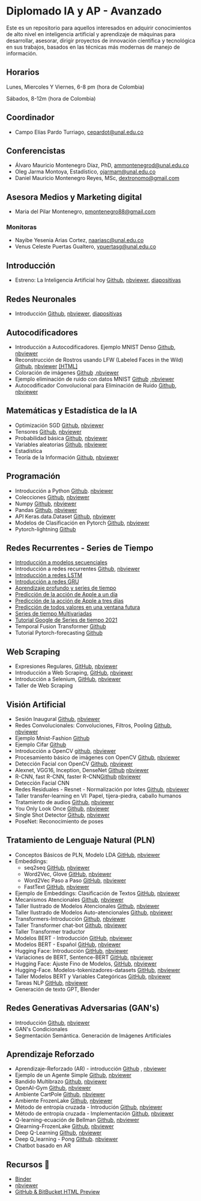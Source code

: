 # Diplomado IA y AP - Avanzado
Este es un repositorio para aquellos interesados en adquirir conocimientos de alto nivel en inteligencia artificial y aprendizaje de máquinas para desarrollar, asesorar, dirigir proyectos de innovación científica y tecnológica en sus trabajos, basados en las técnicas más modernas de manejo de información.
## Horarios 
Lunes, Miercoles Y Viernes, 6-8 pm (hora de Colombia) 

Sábados, 8-12m (hora de Colombia)

## Coordinador
- Campo Elías Pardo Turriago, cepardot@unal.edu.co
## Conferencistas 
- Álvaro Mauricio Montenegro Díaz, PhD, ammontenegrod@unal.edu.co 
- Oleg Jarma Montoya, Estadístico, ojarmam@unal.edu.co 
- Daniel Mauricio Montenegro Reyes, MSc, dextronomo@gmail.com
## Asesora Medios y Marketing digital
- Maria del Pilar Montenegro, pmontenegro88@gmail.com
 ### Monitoras 
 - Nayibe Yesenia Arias Cortez, naariasc@unal.edu.co 
 - Venus Celeste Puertas Gualtero, vpuertasg@unal.edu.co
## Introducción
 - Estreno: La Inteligencia Artificial hoy [Github](https://github.com/AprendizajeProfundo/Diplomado-Avanzado/blob/main/A%20Introducci%C3%B3n/Cuadernos/IA_Estado_Arte.ipynb), [nbviewer](https://nbviewer.org/github/AprendizajeProfundo/Diplomado-Avanzado/blob/main/A%20Introducci%C3%B3n/Cuadernos/IA_Estado_Arte.ipynb), [diapositivas](https://nbviewer.org/github/AprendizajeProfundo/Diplomado-Avanzado/blob/main/A%20Introducci%C3%B3n/Presentaciones/Estado_del_Arte-1.html#/)

 ## Redes Neuronales
 - Introducción [Github](https://github.com/AprendizajeProfundo/Diplomado-Avanzado/blob/main/Redes%20Neuronales/Cuadernos/RedesNeuronales_intro.ipynb), [nbviewer](https://nbviewer.org/github/AprendizajeProfundo/Diplomado-Avanzado/blob/main/Redes%20Neuronales/Cuadernos/RedesNeuronales_intro.ipynb), [diapositivas](https://nbviewer.org/github/AprendizajeProfundo/Diplomado-Avanzado/blob/main/Redes%20Neuronales/Presentaciones/RedesNeuronales_intro.slides.html)
 
## Autocodificadores
- Introducción a Autocodificadores. Ejemplo MNIST Denso [Github](https://github.com/AprendizajeProfundo/Diplomado-Avanzado/blob/main/Autocodificadores/Cuadernos/ae_Example_Dense_mnist.ipynb), [nbviewer](https://nbviewer.jupyter.org/github/AprendizajeProfundo/Diplomado/blob/master/Temas/Módulo%206-%20Autocodificadores/1.%20Autocodificadores%20generales/Cuadernos/ae_Example_Dense_mnist.ipynb)
- Reconstrucción de Rostros usando LFW (Labeled Faces in the Wild)  [Github](https://github.com/AprendizajeProfundo/Diplomado-Avanzado/blob/main/Autocodificadores/Cuadernos/ae_Example_Dense_Face_Recover.ipynb), [nbviewer](https://nbviewer.jupyter.org/github/AprendizajeProfundo/Diplomado/blob/master/Temas/M%C3%B3dulo%206-%20Autocodificadores/1.%20Autocodificadores%20generales/Cuadernos/ae_Example_Dense_Face_Recover.ipynb)
[[HTML]](https://htmlpreview.github.io/?https://github.com/AprendizajeProfundo/Diplomado/blob/master/Temas/M%C3%B3dulo%206-%20Autocodificadores/1.%20Autocodificadores%20generales/Cuadernos/ae_Example_Dense_Face_Recover.html)
- Coloración de imágenes [Github](https://github.com/AprendizajeProfundo/Diplomado-Avanzado/blob/main/Autocodificadores/Cuadernos/ae_Autoencoder_Colorizing.ipynb)  ,[nbviewer](https://nbviewer.jupyter.org/github/AprendizajeProfundo/Diplomado/blob/master/Temas/Módulo%206-%20Autocodificadores/1.%20Autocodificadores%20generales/Cuadernos/ae_Autoencoder_Colorizing.ipynb)
- Ejemplo eliminación de ruido con datos MNIST [Github](https://github.com/AprendizajeProfundo/Diplomado-Avanzado/blob/main/Autocodificadores/Cuadernos/ae_Eliminacion_ruido_MNIST.ipynb) ,[nbviewer](https://nbviewer.jupyter.org/github/AprendizajeProfundo/Diplomado/blob/master/Temas/M%C3%B3dulo%206-%20Autocodificadores/1.%20Autocodificadores%20generales/Cuadernos/ae_Eliminacion_ruido_MNIST.ipynb)
- Autocodificador Convolucional para Eliminación de Ruido [Github](https://github.com/AprendizajeProfundo/Diplomado-Avanzado/blob/main/Autocodificadores/Cuadernos/Noise_Elimination_Conv.ipynb), [nbviewer](https://nbviewer.jupyter.org/github/AprendizajeProfundo/Diplomado/blob/master/Temas/M%C3%B3dulo%206-%20Autocodificadores/1.%20Autocodificadores%20generales/Cuadernos/Noise_Elimination_Conv.ipynb)


 ## Matemáticas y Estadística de la IA
 - Optimización SGD [Github](https://github.com/AprendizajeProfundo/Diplomado-Avanzado/blob/main/Matem%C3%A1ticas%20y%20Estad%C3%ADstica%20de%20la%20IA/Cuadernos/optimizacion_sgd.ipynb), [nbviewer](https://nbviewer.org/github/AprendizajeProfundo/Diplomado-Avanzado/blob/main/Matem%C3%A1ticas%20y%20Estad%C3%ADstica%20de%20la%20IA/Cuadernos/optimizacion_sgd.ipynb)
 - Tensores [Github](https://github.com/AprendizajeProfundo/Diplomado-Avanzado/blob/main/Matem%C3%A1ticas%20y%20Estad%C3%ADstica%20de%20la%20IA/Cuadernos/Intro_Tensores_II.ipynb), [nbviewer](https://nbviewer.org/github/AprendizajeProfundo/Diplomado-Avanzado/blob/main/Matem%C3%A1ticas%20y%20Estad%C3%ADstica%20de%20la%20IA/Cuadernos/Intro_Tensores_II.ipynb)
 - Probabilidad básica [Github](https://github.com/AprendizajeProfundo/Diplomado-Avanzado/blob/main/Matem%C3%A1ticas%20y%20Estad%C3%ADstica%20de%20la%20IA/Cuadernos/Prob_Conceptos_Basicos.ipynb), [nbviewer](https://nbviewer.org/github/AprendizajeProfundo/Diplomado-Avanzado/blob/main/Matem%C3%A1ticas%20y%20Estad%C3%ADstica%20de%20la%20IA/Cuadernos/Prob_Conceptos_Basicos.ipynb)
 - Variables aleatorias [Github](https://github.com/AprendizajeProfundo/Diplomado-Avanzado/blob/main/Matem%C3%A1ticas%20y%20Estad%C3%ADstica%20de%20la%20IA/Cuadernos/Prob_Variables_Aleatorias.ipynb), [nbviewer](https://nbviewer.org/github/AprendizajeProfundo/Diplomado-Avanzado/blob/main/Matem%C3%A1ticas%20y%20Estad%C3%ADstica%20de%20la%20IA/Cuadernos/Prob_Variables_Aleatorias.ipynb)
 - Estadística
 - Teoría de la Información [Github](https://github.com/AprendizajeProfundo/Diplomado-Avanzado/blob/main/Matem%C3%A1ticas%20y%20Estad%C3%ADstica%20de%20la%20IA/Cuadernos/ti_Teoria_Informacion.ipynb), [nbviewer](https://nbviewer.org/github/AprendizajeProfundo/Diplomado-Avanzado/blob/main/Matem%C3%A1ticas%20y%20Estad%C3%ADstica%20de%20la%20IA/Cuadernos/ti_Teoria_Informacion.ipynb)
 ## Programación
 - Introducción a Python [Github](https://github.com/AprendizajeProfundo/Diplomado-Avanzado/blob/main/Programaci%C3%B3n/Cuadernos/Intro_Python.ipynb). [nbviewer](https://nbviewer.org/github/AprendizajeProfundo/Diplomado-Avanzado/blob/main/Programaci%C3%B3n/Cuadernos/Intro_Python.ipynb)
 - Colecciones [Github](https://github.com/AprendizajeProfundo/Diplomado-Avanzado/blob/main/Programaci%C3%B3n/Cuadernos/Colecciones.ipynb), [nbviewer](https://nbviewer.org/github/AprendizajeProfundo/Diplomado-Avanzado/blob/main/Programaci%C3%B3n/Cuadernos/Colecciones.ipynb)
 - Numpy [Github](https://github.com/AprendizajeProfundo/Diplomado-Avanzado/blob/main/Programaci%C3%B3n/Cuadernos/Taller_Numpy.ipynb), [nbviewer](https://nbviewer.org/github/AprendizajeProfundo/Diplomado-Avanzado/blob/main/Programaci%C3%B3n/Cuadernos/Taller_Numpy.ipynb)
 - Pandas [Github](https://github.com/AprendizajeProfundo/Diplomado-Avanzado/blob/main/Programaci%C3%B3n/Cuadernos/Taller_Pandas.ipynb), [nbviewer](https://nbviewer.org/github/AprendizajeProfundo/Diplomado-Avanzado/blob/main/Programaci%C3%B3n/Cuadernos/Taller_Pandas.ipynb)
 - API Keras.data.Dataset [Github](https://github.com/AprendizajeProfundo/Diplomado-Avanzado/blob/main/Programaci%C3%B3n/Cuadernos/La%20API%20tf.data.ipynb), [nbviewer](https://nbviewer.org/github/AprendizajeProfundo/Diplomado-Avanzado/blob/main/Programaci%C3%B3n/Cuadernos/La%20API%20tf.data.ipynb)
 - Modelos de  Clasificación en Pytorch [Github](https://github.com/AprendizajeProfundo/Diplomado-Avanzado/blob/main/Programaci%C3%B3n/Cuadernos/Pytorch_10_clasificacion.ipynb), [nbviewer](https://nbviewer.org/github/AprendizajeProfundo/Diplomado-Avanzado/blob/main/Programaci%C3%B3n/Cuadernos/Pytorch_10_clasificacion.ipynb)
 - Pytorch-lightning [Github](https://github.com/AprendizajeProfundo/Diplomado-Avanzado/blob/main/Programación/Cuadernos/Pytorch_lightning.ipynb)
 ## Redes Recurrentes - Series de Tiempo

  - [Introducción a modelos secuenciales](https://nbviewer.org/github/AprendizajeProfundo/Diplomado/blob/master/Temas/M%C3%B3dulo%205-%20Redes%20recurrentes/Cuadernos/rnr_Times_series_Intro.ipynb)
  - Introducción a redes recurrentes [Github](https://github.com/AprendizajeProfundo/Diplomado/blob/master/Temas/M%C3%B3dulo%205-%20Redes%20recurrentes/Cuadernos/rnn_Intro_Redes_Recurrentes.ipynb), [nbviewer](https://nbviewer.jupyter.org/github/AprendizajeProfundo/Diplomado/blob/master/Temas/M%C3%B3dulo%205-%20Redes%20recurrentes/Cuadernos/rnn_Intro_Redes_Recurrentes.ipynb)
  - [Introducción a redes LSTM](https://nbviewer.jupyter.org/github/AprendizajeProfundo/Diplomado/blob/master/Temas/M%C3%B3dulo%205-%20Redes%20recurrentes/Cuadernos/rnr_LSTM_Intro.ipynb)
  - [Introducción a redes GRU](https://nbviewer.jupyter.org/github/AprendizajeProfundo/Diplomado/blob/master/Temas/M%C3%B3dulo%205-%20Redes%20recurrentes/Cuadernos/rnr_GRU_Intro.ipynb)
  - [Aprendizaje profundo y series de tiempo ](https://nbviewer.jupyter.org/github/AprendizajeProfundo/Diplomado/blob/master/Temas/M%C3%B3dulo%205-%20Redes%20recurrentes/Cuadernos/rnr_Times_series_Intro-lstm.ipynb)
  - [Predicción de la acción de Apple a un día](https://nbviewer.jupyter.org/github/AprendizajeProfundo/Diplomado/blob/master/Temas/M%C3%B3dulo%205-%20Redes%20recurrentes/Cuadernos/rnr_accion_Apple_Prediccion_un_dia-dropout.ipynb)
  - [Predicción de la acción de Apple a tres días](https://nbviewer.jupyter.org/github/AprendizajeProfundo/Diplomado/blob/master/Temas/M%C3%B3dulo%205-%20Redes%20recurrentes/Cuadernos/rnr_accion_Apple_Prediccion_tres_dias-dropout-.ipynb)
  - [Predicción de todos valores en una ventana futura](https://nbviewer.jupyter.org/github/AprendizajeProfundo/Diplomado/blob/master/Temas/M%C3%B3dulo%205-%20Redes%20recurrentes/Cuadernos/rnr_accion_Apple_Prediccion_tres_dias-multiple-.ipynb)
  - [Series de tiempo  Multivariadas](https://nbviewer.jupyter.org/github/AprendizajeProfundo/Diplomado/blob/master/Temas/Módulo%205-%20Redes%20recurrentes/Cuadernos/rnrTimes_series_Multivariate.ipynb)
   - [Tutorial Google de Series de tiempo 2021](https://nbviewer.jupyter.org/github/AprendizajeProfundo/Diplomado/blob/master/Temas/M%C3%B3dulo%205-%20Redes%20recurrentes/Cuadernos/rnr_google_time_series.ipynb)
   - Temporal Fusion Transformer [Github](https://github.com/AprendizajeProfundo/Diplomado-Avanzado/blob/main/Series%20de%20Tiempo/Cuadernos/Temporal_Fusion_Transformer.ipynb)
   - Tutorial Pytorch-forecasting [Github](https://github.com/AprendizajeProfundo/Diplomado-Avanzado/blob/main/Series%20de%20Tiempo/Cuadernos/Pytorch_forecasting.ipynb)

 ## Web Scraping
 - Expresiones Regulares, [GitHub](https://github.com/AprendizajeProfundo/Diplomado-Avanzado/blob/main/Web%20Scraping/Cuadernos/Taller_Regex.ipynb), [nbviewer](https://nbviewer.org/github/AprendizajeProfundo/Diplomado-Avanzado/blob/main/Web%20Scraping/Cuadernos/Taller_Regex.ipynb)
 - Introducción a Web Scraping, [GitHub](https://github.com/AprendizajeProfundo/Diplomado-Avanzado/blob/main/Web%20Scraping/Cuadernos/Web_Scraping_Intro.ipynb), [nbviewer](https://nbviewer.org/github/AprendizajeProfundo/Diplomado-Avanzado/blob/main/Web%20Scraping/Cuadernos/Web_Scraping_Intro.ipynb)
 - Introducción a Selenium, [GitHub](https://github.com/AprendizajeProfundo/Diplomado-Avanzado/blob/main/Web%20Scraping/Cuadernos/Web_Scraping_Selenium.ipynb), [nbviewer](https://nbviewer.org/github/AprendizajeProfundo/Diplomado-Avanzado/blob/main/Web%20Scraping/Cuadernos/Web_Scraping_Selenium.ipynb)
 - Taller de Web Scraping
 ## Visión Artificial
 - Sesión Inaugural [Github](https://github.com/AprendizajeProfundo/Diplomado-Avanzado/blob/main/Visi%C3%B3n%20Artificial/Cuadernos/sesion_inaugural.ipynb), [nbviewer](https://nbviewer.org/github/AprendizajeProfundo/Diplomado-Avanzado/blob/main/Visi%C3%B3n%20Artificial/Cuadernos/sesion_inaugural.ipynb)
 - Redes Convolucionales: Convoluciones, Filtros, Pooling [Github](https://github.com/AprendizajeProfundo/Diplomado-Avanzado/blob/main/Visi%C3%B3n%20Artificial/Cuadernos/Convolucion_definicion.ipynb), [nbviewer](https://nbviewer.org/github/AprendizajeProfundo/Diplomado-Avanzado/blob/main/Visi%C3%B3n%20Artificial/Cuadernos/Convolucion_definicion.ipynb)
 - Ejemplo Mnist-Fashion [Github](https://github.com/AprendizajeProfundo/Diplomado-Avanzado/blob/main/Visión%20Artificial/Cuadernos/taller_ejemplo_mnist.ipynb)
 - Ejemplo Cifar [Github](https://github.com/AprendizajeProfundo/Diplomado-Avanzado/blob/main/Visión%20Artificial/Cuadernos/TallerCifar.ipynb)
 - Introducción a OpenCV [github](https://github.com/AprendizajeProfundo/Diplomado-Avanzado/blob/main/Visi%C3%B3n%20Artificial/Cuadernos/intro_opencv.ipynb), [nbviewer](https://nbviewer.org/github/AprendizajeProfundo/Diplomado-Avanzado/blob/main/Visi%C3%B3n%20Artificial/Cuadernos/intro_opencv.ipynb)
 - Procesamiento básico de imágenes con OpenCV [Github](https://github.com/AprendizajeProfundo/Diplomado-Avanzado/blob/main/Visi%C3%B3n%20Artificial/Cuadernos/procesamiento_imagenes.ipynb), [nbviewer](https://nbviewer.org/github/AprendizajeProfundo/Diplomado-Avanzado/blob/main/Visi%C3%B3n%20Artificial/Cuadernos/procesamiento_imagenes.ipynb)
 - Detección Facial con OpenCV [Github](https://github.com/AprendizajeProfundo/Diplomado-Avanzado/blob/main/Visi%C3%B3n%20Artificial/Cuadernos/rostros_opencv.ipynb), [nbviewer](https://nbviewer.org/github/AprendizajeProfundo/Diplomado-Avanzado/blob/main/Visi%C3%B3n%20Artificial/Cuadernos/rostros_opencv.ipynb)
 - Alexnet, VGG16, Inception, DenseNet [Github](https://github.com/AprendizajeProfundo/Diplomado-Avanzado/blob/main/Visi%C3%B3n%20Artificial/Cuadernos/clasificacion_moderna.ipynb) [nbviewer](https://nbviewer.org/github/AprendizajeProfundo/Diplomado-Avanzado/blob/main/Visi%C3%B3n%20Artificial/Cuadernos/clasificacion_moderna.ipynb)
 - R-CNN, fast R-CNN, faster R-CNN[Github](https://github.com/AprendizajeProfundo/Diplomado-Avanzado/blob/main/Visi%C3%B3n%20Artificial/Cuadernos/deteccion_objetos_rcnn.ipynb) [nbviewer](https://nbviewer.org/github/AprendizajeProfundo/Diplomado-Avanzado/blob/main/Visi%C3%B3n%20Artificial/Cuadernos/deteccion_objetos_rcnn.ipynb)
 - Detección Facial CNN
 - Redes Residuales - Resnet - Normalización por lotes [Github](https://github.com/AprendizajeProfundo/Diplomado-Avanzado/blob/main/Visi%C3%B3n%20Artificial/Cuadernos/redes_residuales.ipynb), [nbviewer](https://nbviewer.org/github/AprendizajeProfundo/Diplomado-Avanzado/blob/main/Visi%C3%B3n%20Artificial/Cuadernos/redes_residuales.ipynb)
 - Taller transfer-learning en VI: Papel, tijera-piedra, caballo humanos
 - Tratamiento de audios [Github](https://github.com/AprendizajeProfundo/Diplomado-Avanzado/blob/main/Visi%C3%B3n%20Artificial/Cuadernos/tratamiento_audios.ipynb), [nbviewer](https://nbviewer.org/github/AprendizajeProfundo/Diplomado-Avanzado/blob/main/Visi%C3%B3n%20Artificial/Cuadernos/tratamiento_audios.ipynb)
 - You Only Look Once [Github](https://github.com/AprendizajeProfundo/Diplomado-Avanzado/blob/main/Visi%C3%B3n%20Artificial/Cuadernos/yolo.ipynb), [nbviewer](https://nbviewer.org/github/AprendizajeProfundo/Diplomado-Avanzado/blob/main/Visi%C3%B3n%20Artificial/Cuadernos/yolo.ipynb)
 - Single Shot Detector [Github](https://github.com/AprendizajeProfundo/Diplomado-Avanzado/blob/main/Visi%C3%B3n%20Artificial/Cuadernos/single_shot_detector.ipynb), [nbviewer](https://nbviewer.org/github/AprendizajeProfundo/Diplomado-Avanzado/blob/main/Visi%C3%B3n%20Artificial/Cuadernos/single_shot_detector.ipynb)
 - PoseNet: Reconocimiento de poses
 ## Tratamiento de Lenguaje Natural (PLN)
 - Conceptos Básicos de PLN, Modelo LDA [GitHub](https://github.com/AprendizajeProfundo/Diplomado-Avanzado/blob/main/Tratamiento%20de%20Lenguaje%20Natural%20(PLN)/Cuadernos/nlp_Introduccion.ipynb), [nbviewer](https://nbviewer.org/github/AprendizajeProfundo/Diplomado-Avanzado/blob/main/Tratamiento%20de%20Lenguaje%20Natural%20%28PLN%29/Cuadernos/nlp_Introduccion.ipynb)
 - Embeddings: 
     - seq2seq [GitHub](https://github.com/AprendizajeProfundo/Diplomado-Avanzado/blob/main/Tratamiento%20de%20Lenguaje%20Natural%20(PLN)/Cuadernos/nlp_seq2seq_traductor.ipynb), [nbviewer](https://nbviewer.org/github/AprendizajeProfundo/Diplomado-Avanzado/blob/main/Tratamiento%20de%20Lenguaje%20Natural%20%28PLN%29/Cuadernos/nlp_seq2seq_traductor.ipynb)
     - Word2Vec, Glove [GitHub](https://github.com/AprendizajeProfundo/Diplomado-Avanzado/blob/main/Tratamiento%20de%20Lenguaje%20Natural%20(PLN)/Cuadernos/nlp_Clustering_docs.ipynb), [nbviewer](https://nbviewer.org/github/AprendizajeProfundo/Diplomado-Avanzado/blob/main/Tratamiento%20de%20Lenguaje%20Natural%20%28PLN%29/Cuadernos/nlp_Clustering_docs.ipynb)
     - Word2Vec Paso a Paso [GitHub](https://github.com/AprendizajeProfundo/Diplomado-Avanzado/blob/main/Tratamiento%20de%20Lenguaje%20Natural%20(PLN)/Cuadernos/nlp_word2vec.ipynb), [nbviewer](https://nbviewer.org/github/AprendizajeProfundo/Diplomado-Avanzado/blob/main/Tratamiento%20de%20Lenguaje%20Natural%20%28PLN%29/Cuadernos/nlp_word2vec.ipynb)
     - FastText [GitHub](https://github.com/AprendizajeProfundo/Diplomado-Avanzado/blob/main/Tratamiento%20de%20Lenguaje%20Natural%20(PLN)/Cuadernos/nlp_FastText_Intro.ipynb), [nbviewer](https://nbviewer.org/github/AprendizajeProfundo/Diplomado-Avanzado/blob/main/Tratamiento%20de%20Lenguaje%20Natural%20%28PLN%29/Cuadernos/nlp_FastText_Intro.ipynb)
 - Ejemplo de Embeddings: Clasificación de Textos [GitHub](https://github.com/AprendizajeProfundo/Diplomado-Avanzado/blob/main/Tratamiento%20de%20Lenguaje%20Natural%20(PLN)/Cuadernos/nlp_Practica.ipynb), [nbviewer](https://nbviewer.org/github/AprendizajeProfundo/Diplomado-Avanzado/blob/main/Tratamiento%20de%20Lenguaje%20Natural%20%28PLN%29/Cuadernos/nlp_Practica.ipynb)
 - Mecanismos Atencionales [Github](https://github.com/AprendizajeProfundo/Diplomado-Avanzado/blob/main/Tratamiento%20de%20Lenguaje%20Natural%20(PLN)/Cuadernos/pln_sesion_04_01_mecanismos_atencion.ipynb), [nbviewer](https://nbviewer.org/github/AprendizajeProfundo/Diplomado-Avanzado/blob/main/Tratamiento%20de%20Lenguaje%20Natural%20%28PLN%29/Cuadernos/pln_sesion_04_01_mecanismos_atencion.ipynb)
 - Taller Ilustrado de Modelos Atencionales [Github](https://github.com/AprendizajeProfundo/Diplomado-Avanzado/blob/main/Tratamiento%20de%20Lenguaje%20Natural%20(PLN)/Cuadernos/pln_sesion_04_02_atencion_pln.ipynb), [nbviewer](https://nbviewer.org/github/AprendizajeProfundo/Diplomado-Avanzado/blob/main/Tratamiento%20de%20Lenguaje%20Natural%20%28PLN%29/Cuadernos/pln_sesion_04_02_atencion_pln.ipynb)
 - Taller Ilustrado de Modelos Auto-atencionales [Github](https://github.com/AprendizajeProfundo/Diplomado-Avanzado/blob/main/Tratamiento%20de%20Lenguaje%20Natural%20(PLN)/Cuadernos/pln_sesion_04_03_auto_atencion_pln.ipynb), [nbviewer](https://nbviewer.org/github/AprendizajeProfundo/Diplomado-Avanzado/blob/main/Tratamiento%20de%20Lenguaje%20Natural%20%28PLN%29/Cuadernos/pln_sesion_04_03_auto_atencion_pln.ipynb) 
 - Transformers-Introducción [Github](https://github.com/AprendizajeProfundo/Diplomado-Avanzado/blob/main/Tratamiento%20de%20Lenguaje%20Natural%20(PLN)/Cuadernos/nlp_Transformers-TF2.ipynb), [nbviewer]()
 - Taller Transformer chat-bot [Github](https://github.com/AprendizajeProfundo/Diplomado-Avanzado/blob/main/Tratamiento%20de%20Lenguaje%20Natural%20(PLN)/Cuadernos/pln_sesion_05_02_transformer_chatbot-Alvaro.ipynb), [nbviewer](https://nbviewer.org/github/AprendizajeProfundo/Diplomado-Avanzado/blob/main/Tratamiento%20de%20Lenguaje%20Natural%20%28PLN%29/Cuadernos/pln_sesion_05_02_transformer_chatbot-Alvaro.ipynb)
 - Taller Transformer traductor
 - Modelos BERT - Introducción [GitHub](https://github.com/AprendizajeProfundo/Diplomado-Avanzado/blob/main/Tratamiento%20de%20Lenguaje%20Natural%20(PLN)/Cuadernos/nlp_BERT_Intro.ipynb), [nbviewer](https://nbviewer.org/github/AprendizajeProfundo/Diplomado-Avanzado/blob/main/Tratamiento%20de%20Lenguaje%20Natural%20%28PLN%29/Cuadernos/nlp_BERT_Intro.ipynb)
 - Modelos BERT - Español [GitHub](https://github.com/AprendizajeProfundo/Diplomado-Avanzado/blob/main/Tratamiento%20de%20Lenguaje%20Natural%20(PLN)/Cuadernos/nlp_HuggingFace_06_BERT_pretraining_sp.ipynb), [nbviewer](https://nbviewer.org/github/AprendizajeProfundo/Diplomado-Avanzado/blob/main/Tratamiento%20de%20Lenguaje%20Natural%20%28PLN%29/Cuadernos/nlp_HuggingFace_06_BERT_pretraining_sp.ipynb)
 - Hugging Face: Introducción [GitHub](https://github.com/AprendizajeProfundo/Diplomado-Avanzado/blob/main/Tratamiento%20de%20Lenguaje%20Natural%20(PLN)/Cuadernos/nlp_HuggingFace_01_pipeline.ipynb), [nbviewer](https://nbviewer.org/github/AprendizajeProfundo/Diplomado-Avanzado/blob/main/Tratamiento%20de%20Lenguaje%20Natural%20%28PLN%29/Cuadernos/nlp_HuggingFace_01_pipeline.ipynb)
 - Variaciones de BERT, Sentence-BERT [GitHub](https://github.com/AprendizajeProfundo/Diplomado-Avanzado/blob/main/Tratamiento%20de%20Lenguaje%20Natural%20(PLN)/Cuadernos/nlp_BERT_GLUE_variaciones.ipynb), [nbviewer](https://nbviewer.org/github/AprendizajeProfundo/Diplomado-Avanzado/blob/main/Tratamiento%20de%20Lenguaje%20Natural%20%28PLN%29/Cuadernos/nlp_BERT_GLUE_variaciones.ipynb)
 - Hugging Face: Ajuste Fino de Modelos, [GitHub](https://github.com/AprendizajeProfundo/Diplomado-Avanzado/blob/main/Tratamiento%20de%20Lenguaje%20Natural%20(PLN)/Cuadernos/nlp_BERT_fine_tuning.ipynb), [nbviewer](https://nbviewer.org/github/AprendizajeProfundo/Diplomado-Avanzado/blob/main/Tratamiento%20de%20Lenguaje%20Natural%20%28PLN%29/Cuadernos/nlp_BERT_fine_tuning.ipynb)
 - Hugging-Face. Modelos-tokenizadores-datasets [GitHub](https://github.com/AprendizajeProfundo/Diplomado-Avanzado/blob/main/Tratamiento%20de%20Lenguaje%20Natural%20(PLN)/Cuadernos/nlp_tokenizadores_datasets.ipynb), [nbviewer](https://nbviewer.org/github/AprendizajeProfundo/Diplomado-Avanzado/blob/main/Tratamiento%20de%20Lenguaje%20Natural%20%28PLN%29/Cuadernos/nlp_tokenizadores_datasets.ipynb)
 - Taller Modelos BERT y Variables Categóricas [GitHub](https://github.com/AprendizajeProfundo/Diplomado-Avanzado/blob/main/Tratamiento%20de%20Lenguaje%20Natural%20(PLN)/Cuadernos/nlp_BERT_Numerical_Categorical.ipynb), [nbviewer](https://nbviewer.org/github/AprendizajeProfundo/Diplomado-Avanzado/blob/main/Tratamiento%20de%20Lenguaje%20Natural%20%28PLN%29/Cuadernos/nlp_BERT_Numerical_Categorical.ipynb)
 - Tareas NLP [GitHub](https://github.com/AprendizajeProfundo/Diplomado-Avanzado/blob/main/Tratamiento%20de%20Lenguaje%20Natural%20(PLN)/Cuadernos/nlp_BERT_tasks.ipynb), [nbviewer](https://nbviewer.org/github/AprendizajeProfundo/Diplomado-Avanzado/blob/main/Tratamiento%20de%20Lenguaje%20Natural%20%28PLN%29/Cuadernos/nlp_BERT_tasks.ipynb)
 - Generación de texto GPT, Blender
 ## Redes Generativas Adversarias (GAN's)
 - Introducción [Github](https://github.com/AprendizajeProfundo/Diplomado-Avanzado/blob/main/Visi%C3%B3n%20Artificial/Cuadernos/redes_generativas_adversarias.ipynb), [nbviewer](https://nbviewer.org/github/AprendizajeProfundo/Diplomado-Avanzado/blob/main/Visi%C3%B3n%20Artificial/Cuadernos/redes_generativas_adversarias.ipynb)
 - GAN's Condicionales
 - Segmentación Semántica. Generación de Imágenes Artificiales
 ## Aprendizaje Reforzado
 - Aprendizaje-Reforzado (AR) - introducción [Github](https://github.com/AprendizajeProfundo/Diplomado-Avanzado/blob/main/Aprendizaje%20Reforzado/Cuadernos/ar_Aprendizaje_Reforzado_Intro.ipynb)  , [nbviewer](https://nbviewer.org/github/AprendizajeProfundo/Diplomado-Avanzado/blob/main/Aprendizaje%20Reforzado/Cuadernos/ar_Aprendizaje_Reforzado_Intro.ipynb)
 - Ejemplo de un Agente Simple [Github](https://github.com/AprendizajeProfundo/Diplomado-Avanzado/blob/main/Aprendizaje%20Reforzado/Cuadernos/ar_Agente_simple.ipynb), [nbviewer](https://nbviewer.org/github/AprendizajeProfundo/Diplomado-Avanzado/blob/main/Aprendizaje%20Reforzado/Cuadernos/ar_Agente_simple.ipynb)
 - Bandido Multibrazo [Github](https://github.com/AprendizajeProfundo/Diplomado-Avanzado/blob/main/Aprendizaje%20Reforzado/Cuadernos/ar_Bandido_Multi_brazo%20.ipynb), [nbviewer](https://nbviewer.org/github/AprendizajeProfundo/Diplomado-Avanzado/blob/main/Aprendizaje%20Reforzado/Cuadernos/ar_Bandido_Multi_brazo%20.ipynb)
 - OpenAI-Gym [Github](https://github.com/AprendizajeProfundo/Diplomado-Avanzado/blob/main/Aprendizaje%20Reforzado/Cuadernos/ar_OpenAI_Gym_Intro.ipynb), [nbviewer](https://nbviewer.org/github/AprendizajeProfundo/Diplomado-Avanzado/blob/main/Aprendizaje%20Reforzado/Cuadernos/ar_OpenAI_Gym_Intro.ipynb)
 - Ambiente CartPole [Github](https://github.com/AprendizajeProfundo/Diplomado-Avanzado/blob/main/Aprendizaje%20Reforzado/Cuadernos/ar_OpenAI_Gym_CartPole.ipynb), [nbviewer](https://nbviewer.org/github/AprendizajeProfundo/Diplomado-Avanzado/blob/main/Aprendizaje%20Reforzado/Cuadernos/ar_OpenAI_Gym_CartPole.ipynb)
 - Ambiente FrozenLake [Github](https://github.com/AprendizajeProfundo/Diplomado-Avanzado/blob/main/Aprendizaje%20Reforzado/Cuadernos/ar_OpenAI_Gym_Frozen_Lake.ipynb), [nbviewer](https://nbviewer.org/github/AprendizajeProfundo/Diplomado-Avanzado/blob/main/Aprendizaje%20Reforzado/Cuadernos/ar_OpenAI_Gym_Frozen_Lake.ipynb)
 - Método de entropía cruzada - Introdución [Github](https://github.com/AprendizajeProfundo/Diplomado-Avanzado/blob/main/Aprendizaje%20Reforzado/Cuadernos/ar_Metodo_Entropia_Cruzada_Introducci%C3%B3n.ipynb), [nbviewer](https://nbviewer.org/github/AprendizajeProfundo/Diplomado-Avanzado/blob/main/Aprendizaje%20Reforzado/Cuadernos/ar_Metodo_Entropia_Cruzada_Introducci%C3%B3n.ipynb)
 - Método de entropía cruzada - Implementación [Github](https://github.com/AprendizajeProfundo/Diplomado-Avanzado/blob/main/Aprendizaje%20Reforzado/Cuadernos/ar_Metodo_Entropia_Cruzada_implementacion.ipynb), [nbviewer](https://nbviewer.org/github/AprendizajeProfundo/Diplomado-Avanzado/blob/main/Aprendizaje%20Reforzado/Cuadernos/ar_Metodo_Entropia_Cruzada_implementacion.ipynb)
 - Q-learning-ecuación de Bellman [Github](https://github.com/AprendizajeProfundo/Diplomado-Avanzado/blob/main/Aprendizaje%20Reforzado/Cuadernos/ar_QLearning.ipynb), [nbviewer](https://nbviewer.org/github/AprendizajeProfundo/Diplomado-Avanzado/blob/main/Aprendizaje%20Reforzado/Cuadernos/ar_QLearning.ipynb)
 - Qlearning-FrozenLake [Github](https://github.com/AprendizajeProfundo/Diplomado-Avanzado/blob/main/Aprendizaje%20Reforzado/Cuadernos/ar_Q_Learning-02.ipynb), [nbviewer](https://nbviewer.org/github/AprendizajeProfundo/Diplomado-Avanzado/blob/main/Aprendizaje%20Reforzado/Cuadernos/ar_QLearning.ipynb)
 - Deep Q-Learning [Github](https://github.com/AprendizajeProfundo/Diplomado-Avanzado/blob/main/Aprendizaje%20Reforzado/Cuadernos/ar_DQN_Learning-02.ipynb), [nbviewer](https://nbviewer.org/github/AprendizajeProfundo/Diplomado-Avanzado/blob/main/Aprendizaje%20Reforzado/Cuadernos/ar_DQN_Learning-02.ipynb)
 - Deep Q_learning - Pong [Github](https://github.com/AprendizajeProfundo/Diplomado-Avanzado/blob/main/Aprendizaje%20Reforzado/Cuadernos/ar_DQN_Learning-Pong-ver_02.ipynb). [nbviewer](https://nbviewer.org/github/AprendizajeProfundo/Diplomado-Avanzado/blob/main/Aprendizaje%20Reforzado/Cuadernos/ar_DQN_Learning-Pong-ver_02.ipynb)
 - Chatbot basado en AR
 ## Recursos :pushpin:
- [Binder](https://mybinder.org/)
- [nbviewer](https://nbviewer.jupyter.org/)
- [GitHub & BitBucket HTML Preview](https://htmlpreview.github.io/)

